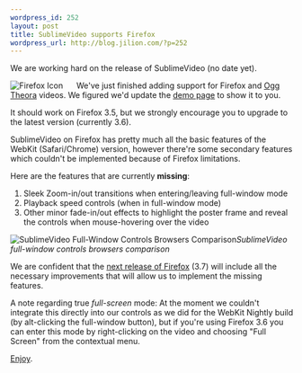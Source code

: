 ```yaml
--- 
wordpress_id: 252
layout: post
title: SublimeVideo supports Firefox
wordpress_url: http://blog.jilion.com/?p=252
---
```

We are working hard on the release of SublimeVideo (no date yet).

<img src="http://blog.medias.jilion.com/uploads/2010/02/firefox.png" alt="Firefox Icon" style="float:left;margin:0 24px 0 0;" /> We've just finished adding support for Firefox and <a href="http://en.wikipedia.org/wiki/Theora">Ogg Theora</a> videos. We figured we'd update the <a href="http://jilion.com/sublime/video">demo page</a> to show it to you.

It should work on Firefox 3.5, but we strongly encourage you to upgrade to the latest version (currently 3.6).

SublimeVideo on Firefox has pretty much all the basic features of the WebKit (Safari/Chrome) version, however there're some secondary features which couldn't be implemented because of Firefox limitations.

Here are the features that are currently <strong>missing</strong>:

1. Sleek Zoom-in/out transitions when entering/leaving full-window mode
2. Playback speed controls (when in full-window mode)
3. Other minor fade-in/out effects to highlight the poster frame and reveal the controls when mouse-hovering over the video

<img src="http://blog.medias.jilion.com/uploads/2010/02/SublimeVideo-full-window-controls-browsers-comparison.jpg" alt="SublimeVideo Full-Window Controls Browsers Comparison" /><em class="caption">SublimeVideo full-window controls browsers comparison</em>

We are confident that the <a href="http://ftp.mozilla.org/pub/mozilla.org/firefox/nightly/latest-trunk/">next release of Firefox</a> (3.7) will include all the necessary improvements that will allow us to implement the missing features.

A note regarding true <em>full-screen</em> mode:
At the moment we couldn't integrate this directly into our controls as we did for the WebKit Nightly build (by alt-clicking the full-window button), but if you're using Firefox 3.6 you can enter this mode by right-clicking on the video and choosing "Full Screen" from the contextual menu.

<a href="http://jilion.com/sublime/video">Enjoy</a>.
